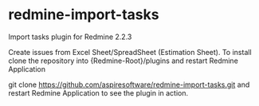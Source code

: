 redmine-import-tasks
====================

Import tasks plugin for Redmine 2.2.3


Create issues from Excel Sheet/SpreadSheet (Estimation Sheet).
To install clone the repository into {Redmine-Root}/plugins and restart Redmine Application

git clone https://github.com/aspiresoftware/redmine-import-tasks.git and restart Redmine Application to see the plugin in action.

